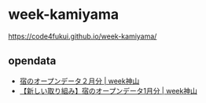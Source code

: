# week-kamiyama
 
 https://code4fukui.github.io/week-kamiyama/
 
 ## opendata
 
 - [宿のオープンデータ２月分 | week神山](https://week-kamiyama.jp/2023/04/01/open-date2302/)
 - [【新しい取り組み】宿のオープンデータ1月分 | week神山](https://week-kamiyama.jp/2023/02/22/open-data2301/)
 
